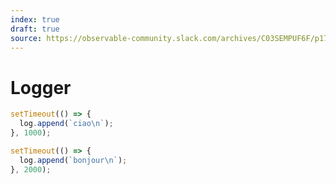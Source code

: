 ```yaml
---
index: true
draft: true
source: https://observable-community.slack.com/archives/C03SEMPUF6F/p1710011536436639?thread_ts=1709895589.501389&cid=C03SEMPUF6F
---
```


# Logger

<div class="card" id="log" style="white-space: pre-wrap;"></div>

```js echo
setTimeout(() => {
  log.append(`ciao\n`);
}, 1000);
```

```js echo
setTimeout(() => {
  log.append(`bonjour\n`);
}, 2000);
```
